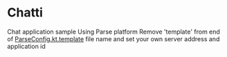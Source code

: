 # Chatti
Chat application sample Using Parse platform
Remove 'template' from end of <a href="https://github.com/professorSajjad/Chatti/blob/develop/Application-Component/src/main/java/com/sajjad/application_component/parse/component/ParseConfig.kt.template" target="_blank">ParseConfig.kt.template</a> file name and set your own server address and application id
